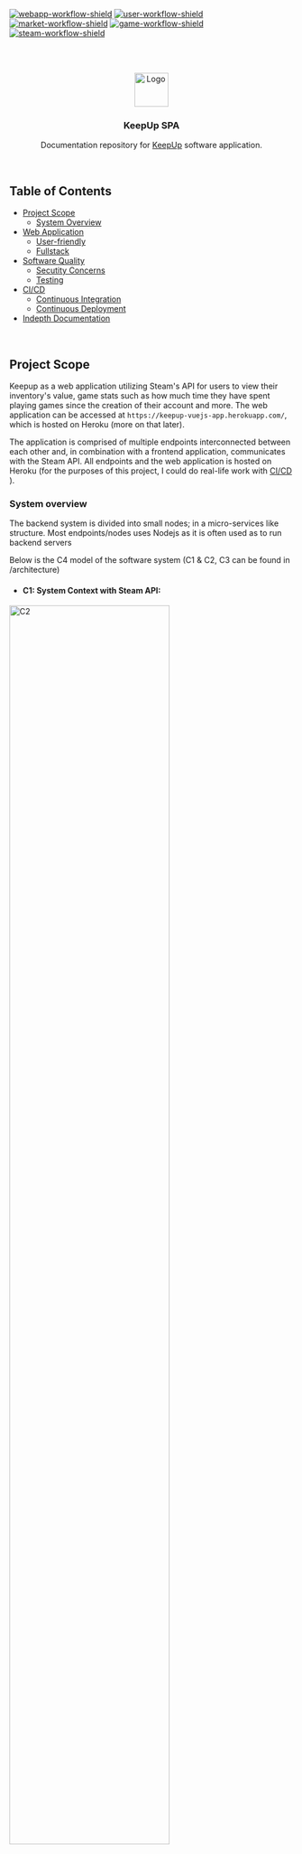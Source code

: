 [![webapp-workflow-shield]][webapp-repo]
[![user-workflow-shield]][user-repo]
[![market-workflow-shield]][market-repo]
[![game-workflow-shield]][game-repo]
[![steam-workflow-shield]][steam-repo]

<br/>
<br/>

<p align="center">

<a href="https://keepup-vuejs-app.herokuapp.com/">
<img src="logo.png" alt="Logo" width="auto" height="60">
<a/>

<h3 align="center">KeepUp SPA</h3>

<p align="center">Documentation repository for <a  href="https://keepup-vuejs-app.herokuapp.com/">KeepUp</a> software application.</p>

</p>
<br/>

## Table of Contents

* [Project Scope](#project-scope)
  * [System Overview](#system-overview)
* [Web Application](#web-application)
  * [User-friendly](#user-friendly)
  * [Fullstack](#fullstack)
* [Software Quality](#software-quality)
  * [Secutity Concerns](#security-concerns)
  * [Testing](#testing)
* [CI/CD](#cicd)
  * [Continuous Integration](#continuous-integration)
  * [Continuous Deployment](#continuous-deployment)
* [Indepth Documentation](#indepth-documentation)

<br/>

## Project Scope

Keepup as a web application utilizing Steam's API for users to view their inventory's value, game stats such as how much time they have spent playing games since the creation of their account and more. The web application can be accessed at `https://keepup-vuejs-app.herokuapp.com/`, which is hosted on Heroku (more on that later).

The application is comprised of multiple endpoints interconnected between each other and, in combination with a frontend application, communicates with the Steam API. All endpoints and the web application is hosted on Heroku (for the purposes of this project, I could do real-life work with [CI/CD](#ci-cd) ).

### System overview

The backend system is divided into small nodes; in a micro-services like structure. Most endpoints/nodes uses Nodejs as it is often used as to run backend servers 

Below is the C4 model of the software system (C1 & C2, C3 can be found in /architecture)

* #### C1: System Context with Steam API:
<img src="/architecture/C1 KeepUp Application.jpeg" alt="C2" width="75%" height="auto">

* #### C2: Container Diagram of the Application:
<img src="/architecture/C2 KeepUp System.jpeg" alt="C1" width="75%" height="auto">

<br/>

## Web Application

### User-friendly

The typical user persona for Keepup are people who play video games specifically on the Steam platform. Consequently, the web application's appearance takes a lot of insperation from Steam's current website such as having the similar color palettes or having its main content focused strictly on the center. From various simple reviews, it was noted that performing tasks was intutive and fairly stright forward.

### Fullstack

* #### Frontend Framework

[VueJs](https://vuejs.org/) was used as a frontend development framework for the web application.

VueJs (in combination with vuex and vue-router) is by modern standards, a robust framework for developing a web/desktop applications. It uses a MVVM pattern (over the more traditional MVC pattern) which has a few benefits (namely, better separation of tasks between the logic/view layer, faster to get a MVP, minimum viable product, running for feature testing, etc).

* #### Object Relational Mapping

KeepUp uses the [Steam API](https://steamcommunity.com/dev) to get most of its relevant data such as game information, player statistics, market items, etc. In other words, KeepUp takes advantage of the Steam's stored data system to get its own information, which reduces the need to store and manage a lot of data. There are, however, certain things that KeepUp keeps track of: user registration information. Users can sign up to see their steam stats when they have linked their steam account.

To save data and keep persistence, KeepUp uses [MongoDB](https://www.mongodb.com/). 

To learn more about what is saved within the database and how encryption is used to store [User](https://github.com/noahgreff/user-api-endpoint#user-object) objects, check the [user endpoint](https://github.com/noahgreff/user-api-endpoint)'s README.md file under the *User Object* section.

* #### Asynchronous Communication

All endpoints/nodes convey data between each other through asynchronous communication. By using Nodejs as a backend runtime environment and the express npm package, making calls to the backend was fast. Although Javascript is single-threaded, with Nodejs (which is multi-threaded), operations are fast and imporves reliablity and server response time, especially for a micro-service-based backend architecture.  

<br/>

## Software Quality

### Security Concerns

Bellow are some of the key security vulnerabilities that this application addressed enumerated in the [OWASP top 10](https://owasp.org/www-project-top-ten/)

|risk|control|
|---:|---|
| **injection**| Injections are commonly performed from malicious user-inputs on the frontend to collect sensitive data (e.i. user credentials). Within my application, there are multiple layers to prevent attacks like such. On the frontend, vuejs uses typed models to [escapes html/javascript](https://vuejs.org/v2/guide/security.html#Injecting-HTML) user-inputs to their intended data type. In the backend, I used mongodb (and a few validation methods within the [source code][user-repo]) which avoids using DML/SQL directly to interact with the DB | 
| **broken authentication**| User authentication works with session tokens. Each time a user logins, a new session token is provided and the old one gets discarded. The session token is used as a mean to identify the user in the backend (since the BE is stateless) when the user wants to perform restricted actions or actions that requires users to be authenticated (e.i. update info, delete account). In addition, the 2-step verification process protects a user's account even more and, in order to login with the user information, attackers would also need to have access to the user's email account (which itself uses robust security system provided by gmail, outlook, etc.) |
| **sensitive data exposure**| As mentioned previously, information such **passwords are encrypted** within the database which makes it one step harder for attackers to steal user credentials. Furthermore, sensitive data such the 2FA secret (used for 2-factor authentication) are only used internally. In other words, for example, when a user logins with 2fa enabled, a token is generated from the user's stored secret where the token is then sent to the user's email. Nowhere within the process was the secret exposed to the user-agent |

* #### Steam oAuth 
Additionally, when users link their Steam to their account, Keepup uses OAuth to securely retrieve steamids. This method protects users Steam information if their Keepup account were to be compromised.

### Testing

Doing testing ensures that every time new code gets push in production, the endpoints won't affect other endpoints in a negative ways (e.i. wrong data gets passed into the HTTP request which would cause unhandled errors to occur on the other end) make debugging very difficult and time consuming.

* #### Different types of tests performed

|test|description|example| 
|---:|---|---| 
| **Unit** | Ensures that multiple aspect of the endpoint work properly within the scope of the endpoint itself, on a *local* level | <ul><li>Correct data gets yield from a request</li><li>No *`null`* values are returned when an empty *`string`* was expected</li></ul> |
| **Integration** | Like the name suggests, integration testing is used to make sure *multiple endpoints* work/interact with one another correctly | <ul><li>`200`/`201`/`204`/etc... reponses are returned when making a request</li><li>Errors are handled correctly, including internal errors (e.i. `Server 500`)</li></ul>
| **Regression**| When tests fail, I can address the failures and adjust my code for it to work properly, configure new test cases when and prioritize | <ul><li>Reformatting JSON response data can cause certain tests to fail</li></ul>

* #### Static/Dynamic code analysis

##### Static

Static code analysis was done using [SonarQube](https://www.sonarqube.org/).

When writting code, SonarQube help in spotting various types of issues within the source code of a repository. While using SonarQube. mistakes were spotted such as repitition of code, old and unused declaration of variables as well as **security vulnerabilities**.

##### Dynamic

* Tools used to perform dynamic testing

|app/tool|description|example| 
|---:|---|---| 
| **Postman**| Using Postman when developing the application was crucial. It allows to do time-effective troubleshooting and analysis when dealing with http/https requests and responses | <ul><li>When testing the integrity of the **register process**, ensuring the right responses were being sent when registering with proper/faulty inputs in relation to the user endpoint</li></ul> |
| **mailtrap.io** | A very useful tool for sending emails without the hassle of *setting up* an smtp server | <ul><li>When login with 2 factor authentication enabled, being able to capture sent emails from my local machine and get the token from it. </li></ul>

<br/>

## CI/CD

* ### Continuous Integration

Heroku in combination with Github actions is, in my opinion, a very powerful tool to perform effective continuous integration workflows. It allows me to work on code and do testing automatically after each `git push` and, once tests have passed successfully, can move further down into the CD pipeline. This improves reliability of the software.

* ### Continuous Deployment

Following the CI workflow, continuous deployment consists of bring new source code to Heroku repositories and subsequently pushing the changes into production in an automated way. Simply put, as mentioned before, once tests run successfully, the new code gets pushed to and deployed to Heroku. This allows me to save time and mitigates problems that could occur if trying to deploy not functioning code into production and only figuring the errors later on.

<br/>

## Indepth Documentation

Further documentation can be found within the README file of each specific repo:

* [Market Item Endpoint][market-repo]
* [Game Endpoint][game-repo]
* [Steam Endpoint][steam-repo]
* [User Endpoint][user-repo]
* [Auth Endpoint][auth-repo]
* [Login Controller Endpoint][login-repo]
* [Register Controller Endpoint][register-repo]




[user-workflow-shield]: https://github.com/noahgreff/user-api-endpoint/workflows/User%20Endpoint%20CI/badge.svg
[user-repo]: https://github.com/noahgreff/user-api-endpoint/

[market-workflow-shield]: https://github.com/noahgreff/marketItem-api-endpoint/workflows/Market%20Endpoint%20CI/badge.svg
[market-repo]: https://github.com/noahgreff/marketItem-api-endpoint/

[game-workflow-shield]: https://github.com/noahgreff/game-api-endpoint/workflows/Game%20Endpoint%20CI/badge.svg
[game-repo]: https://github.com/noahgreff/game-api-endpoint/

[steam-workflow-shield]: https://github.com/noahgreff/steam-api-endpoint/workflows/Steam%20Endpoint%20CI/badge.svg
[steam-repo]: https://github.com/noahgreff/steam-api-endpoint/

[auth-workflow-shield]: https://github.com/noahgreff/auth-api-endpoint/workflows/Auth%20Endpoint%20CI/badge.svg
[auth-repo]: https://github.com/noahgreff/auth-api-endpoint/

[login-workflow-shield]: https://github.com/noahgreff/login-controller-api/workflows/Login%20Controller%20CI/badge.svg
[login-repo]: https://github.com/noahgreff/login-controller-api/

[register-workflow-shield]: https://github.com/noahgreff/register-controller-api/workflows/Register%20Controller%20CI/badge.svg
[register-repo]: https://github.com/noahgreff/register-controller-api/

[webapp-workflow-shield]: https://github.com/noahgreff/keepup-vuejs-app/workflows/Webapp%20CI/badge.svg
[webapp-repo]: https://github.com/noahgreff/keepup-vuejs-app/

